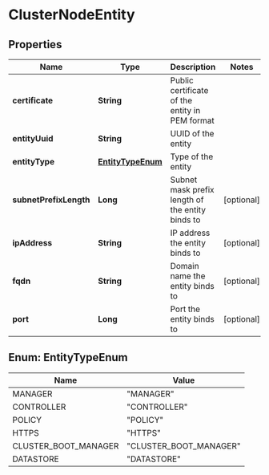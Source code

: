 # ClusterNodeEntity

## Properties
Name | Type | Description | Notes
------------ | ------------- | ------------- | -------------
**certificate** | **String** | Public certificate of the entity in PEM format | 
**entityUuid** | **String** | UUID of the entity | 
**entityType** | [**EntityTypeEnum**](#EntityTypeEnum) | Type of the entity | 
**subnetPrefixLength** | **Long** | Subnet mask prefix length of the entity binds to |  [optional]
**ipAddress** | **String** | IP address the entity binds to |  [optional]
**fqdn** | **String** | Domain name the entity binds to |  [optional]
**port** | **Long** | Port the entity binds to |  [optional]

<a name="EntityTypeEnum"></a>
## Enum: EntityTypeEnum
Name | Value
---- | -----
MANAGER | &quot;MANAGER&quot;
CONTROLLER | &quot;CONTROLLER&quot;
POLICY | &quot;POLICY&quot;
HTTPS | &quot;HTTPS&quot;
CLUSTER_BOOT_MANAGER | &quot;CLUSTER_BOOT_MANAGER&quot;
DATASTORE | &quot;DATASTORE&quot;
